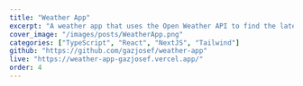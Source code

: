 ```yaml
---
title: "Weather App"
excerpt: "A weather app that uses the Open Weather API to find the latest weather information."
cover_image: "/images/posts/WeatherApp.png"
categories: ["TypeScript", "React", "NextJS", "Tailwind"]
github: "https://github.com/gazjosef/weather-app"
live: "https://weather-app-gazjosef.vercel.app/"
order: 4
---
```

